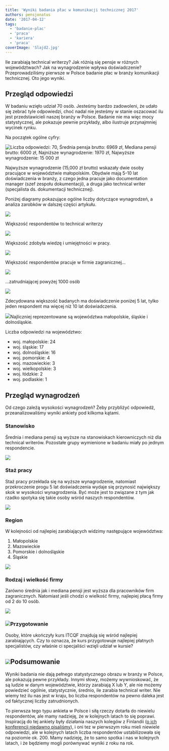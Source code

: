 ```yaml
---
title: 'Wyniki badania płac w komunikacji technicznej 2017'
authors: pensjonatus
date: '2017-04-12'
tags:
  - 'badanie-plac'
  - 'praca'
  - 'kariera'
  - 'praca'
coverImage: 'Slajd2.jpg'
---
```


Ile zarabiają technical writerzy? Jak różnią się pensje w różnych województwach?
Jak na wynagrodzenie wpływa doświadczenie? Przeprowadziliśmy pierwsze w Polsce
badanie płac w branży komunikacji technicznej. Oto jego wyniki.

<!--truncate-->

## Przegląd odpowiedzi

W badaniu wzięło udział 70 osób. Jesteśmy bardzo zadowoleni, że udało się zebrać
tyle odpowiedzi, choć nadal nie jesteśmy w stanie oszacować ilu jest
przedstawicieli naszej branży w Polsce. Badanie nie ma więc mocy statystycznej,
ale pokazuje pewnie przykłady, albo ilustruje przynajmniej wycinek rynku.

Na początek ogólne cyfry:

![Liczba odpowiedzi: 70, Średnia pensja brutto: 6969 zł, Mediana pensji brutto: 6000 zł, Najniższe wynagrodzenie: 1970 zł, Najwyższe wynagrodzenie: 15 000 zł](images/podsumowanie-ankiety.jpg)

Najwyższe wynagrodzenie (15,000 zł brutto) wskazały dwie osoby pracujące w
województwie małopolskim. Obydwie mają 5-10 lat doświadczenia w branży, z czego
jedna pracuje jako documentation manager (szef zespołu dokumentacji), a druga
jako technical writer (specjalista ds. dokumentacji technicznej).

Poniżej diagramy pokazujące ogólne liczby dotyczące wynagrodzeń, a analiza
zarobków w dalszej części artykułu.

![](images/stanowisko.gif)

Większość respondentów to technical writerzy

![](images/przygotowanie.gif)

Większość zdobyła wiedzę i umiejętności w pracy.

![](images/rodzaj-firmy.gif)

Większość respondentów pracuje w firmie zagranicznej...

![](images/wielkosc-firmy.gif)

...zatrudniającej powyżej 1000 osób

![](images/staz.gif)

Zdecydowana większość badanych ma doświadczenie poniżej 5 lat, tylko jeden
respondent ma więcej niż 10 lat doświadczenia.

![](images/reprezentacja-województw.png)Najliczniej reprezentowane są
województwa małopolskie, śląskie i dolnośląskie.

Liczba odpowiedzi na województwo:

- woj. małopolskie: 24
- woj. śląskie: 17
- woj. dolnośląskie: 16
- woj. pomorskie: 4
- woj. mazowieckie: 3
- woj. wielkopolskie: 3
- woj. łódzkie: 2
- woj. podlaskie: 1

## Przegląd wynagrodzeń

Od czego zależą wysokości wynagrodzeń? Żeby przybliżyć odpowiedź,
przeanalizowaliśmy wyniki ankiety pod kilkoma kątami.

### Stanowisko

Średnia i mediana pensji są wyższe na stanowiskach kierowniczych niż dla
technical writerów. Pozostałe grupy wymienione w badaniu miały po jednym
respondencie.

![](images/stanowisko.png)

### Staż pracy

Staż pracy przekłada się na wyższe wynagrodzenie, natomiast przekroczenie progu
5 lat doświadczenia wydaje się przynosić największy skok w wysokości
wynagrodzenia. Być może jest to związane z tym jak rzadko spotyka się takie
osoby wśród naszych respondentów.

![](images/staz.png)

### Region

W kolejności od najlepiej zarabiających widzimy następujące województwa:

1. Małopolskie
2. Mazowieckie
3. Pomorskie i dolnośląskie
4. Śląskie

![](images/wojewodztwo.png)

### Rodzaj i wielkość firmy

Zarówno średnia jak i mediana pensji jest wyższa dla pracowników firm
zagranicznych. Natomiast jeśli chodzi o wielkość firmy, najlepiej płacą firmy od
2 do 10 osób.

![](images/rodzaj-firmy.png)

### ![](images/wielkosc-firmy.png)Przygotowanie

Osoby, które ukończyły kurs ITCQF znajdują się wśród najlepiej zarabiających.
Czy to oznacza, że kurs przygotowuje najlepiej płatnych specjalistów, czy
właśnie ci specjaliści wzięli udział w kursie?

## ![](images/przygotowanie.png)Podsumowanie

Wyniki badania nie dają pełnego statystycznego obrazu w branży w Polsce, ale
pokazują pewne przykłady. Innymi słowy, możemy wywnioskować, że są ludzie w
danym województwie, którzy zarabiają X lub Y, ale nie możemy powiedzieć ogólnie,
statystycznie, średnio, ile zarabia technical writer. Nie wiemy też ilu nas jest
w kraju, bo liczba respondentów na pewno daleka jest od faktycznej liczby
zatrudnionych.

To pierwsza tego typu ankieta w Polsce i siłą rzeczy dotarła do niewielu
respondentów, ale mamy nadzieję, że w kolejnych latach to się poprawi.
Inspiracją do tej ankiety były działania naszych kolegów z Finlandii
([o ich konferencji niedawno pisaliśmy](http://techwriter.pl/tceurope-colloquium-2017/)),
i oni tez w pierwszym roku mieli niewiele odpowiedzi, ale w kolejnych latach
liczba respondentów ustabilizowała się na poziomie ok. 200. Mamy nadzieję, że to
samo spotka i nas w kolejnych latach, i że będziemy mogli porównywać wyniki z
roku na rok.
